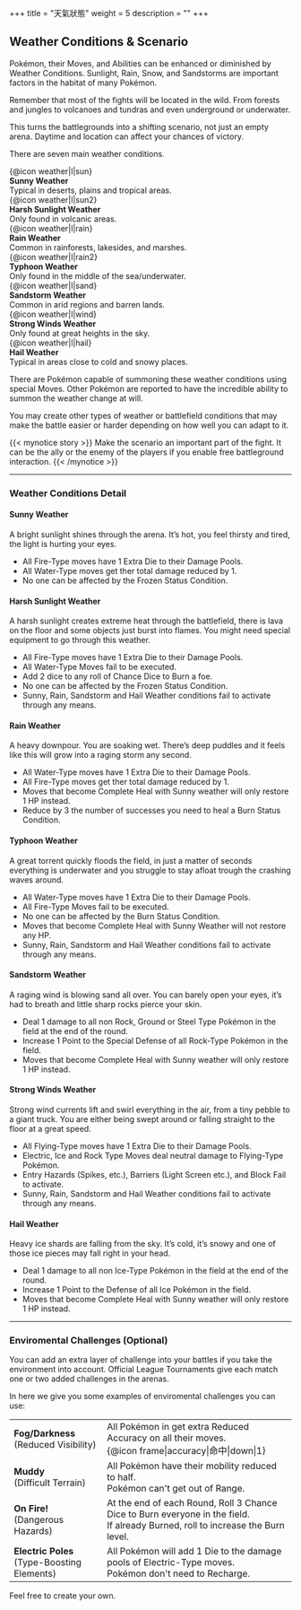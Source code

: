 +++
title = "天氣狀態"
weight = 5
description = ""
+++

## Weather Conditions & Scenario
Pokémon, their Moves, and Abilities can be enhanced or diminished by Weather Conditions. 
Sunlight, Rain, Snow, and Sandstorms are important factors in the habitat of many Pokémon.

Remember that most of the fights will be located in the wild. From forests and jungles to volcanoes and tundras and even underground or underwater. 

This turns the battlegrounds into a shifting scenario, not just an empty arena. Daytime and location can affect your chances of victory.

There are seven main weather conditions.

<div class="iconDesc-container">
  <div class="iconDesc-item">{@icon weather|l|sun}</div>
  <div class="iconDesc-item">
    <b>Sunny Weather</b><br/>
    Typical in deserts, plains and tropical areas.
  </div>
</div>
<div class="iconDesc-container">
  <div class="iconDesc-item">{@icon weather|l|sun2}</div>
  <div class="iconDesc-item">
    <b>Harsh Sunlight Weather</b><br/>
    Only found in volcanic areas.
  </div>
</div>
<div class="iconDesc-container">
  <div class="iconDesc-item">{@icon weather|l|rain}</div>
  <div class="iconDesc-item">
    <b>Rain Weather </b><br/>
    Common in rainforests, lakesides, and marshes.
  </div>
</div>
<div class="iconDesc-container">
  <div class="iconDesc-item">{@icon weather|l|rain2}</div>
  <div class="iconDesc-item">
    <b>Typhoon Weather </b><br/>
    Only found in the middle of the sea/underwater.
  </div>
</div>
<div class="iconDesc-container">
  <div class="iconDesc-item">{@icon weather|l|sand}</div>
  <div class="iconDesc-item">
    <b>Sandstorm Weather </b><br/>
    Common in arid regions and barren lands.
  </div>
</div>
<div class="iconDesc-container">
  <div class="iconDesc-item">{@icon weather|l|wind}</div>
  <div class="iconDesc-item">
    <b>Strong Winds Weather </b><br/>
    Only found at great heights in the sky.
  </div>
</div>
<div class="iconDesc-container">
  <div class="iconDesc-item">{@icon weather|l|hail}</div>
  <div class="iconDesc-item">
    <b>Hail Weather </b><br/>
    Typical in areas close to cold and snowy places.
  </div>
</div>

There are Pokémon capable of summoning these weather conditions using special Moves. Other Pokémon are reported to have the incredible ability to summon the weather change at will.

You may create other types of weather or battlefield conditions that may make the battle easier or harder depending on how well you can adapt to it.

{{< mynotice story >}}
Make the scenario an important part of the fight.
It can be the ally or the enemy of the players if you enable free battleground interaction.
{{< /mynotice >}}

---
### Weather Conditions Detail
<div class="Frame">

#### <div class='icon weather sun'>Sunny Weather</div>
A bright sunlight shines through the arena. It’s hot, you feel thirsty and tired, the light is hurting your eyes.
* All Fire-Type moves have 1 Extra Die to their  Damage Pools.
* All Water-Type moves get ther total damage reduced by 1.
* No one can be affected by the Frozen Status Condition.
</div>
<div class="Frame">

#### <div class='icon weather sun2'>Harsh Sunlight Weather</div>
A harsh sunlight creates extreme heat through the battlefield, there is lava on the floor and some objects just burst into flames.
You might need special equipment to go through this weather.
* All Fire-Type moves have 1 Extra Die to their  Damage Pools.
* All Water-Type Moves fail to be executed.
* Add 2 dice to any roll of Chance Dice to Burn a foe.
* No one can be affected by the Frozen Status Condition.
* Sunny, Rain, Sandstorm and Hail Weather conditions fail to activate through any means.
</div>
<div class="Frame">

#### <div class='icon weather rain'>Rain Weather</div>
A heavy downpour. You are soaking wet. There’s deep puddles and it feels like this will grow into a raging storm any second.
* All Water-Type moves have 1 Extra Die to their  Damage Pools.
* All Fire-Type moves get ther total damage reduced by 1.
* Moves that become Complete Heal with Sunny weather will only restore 1 HP instead.
* Reduce by 3 the number of successes you need to  heal a Burn Status Condition.
</div>
<div class="Frame">

#### <div class='icon weather rain2'>Typhoon Weather</div>
A great torrent quickly floods the field, in just a matter of seconds everything is underwater and you struggle to stay afloat trough the crashing waves around.
* All Water-Type moves have 1 Extra Die to their  Damage Pools.
* All Fire-Type Moves fail to be executed.
* No one can be affected by the Burn Status Condition.
* Moves that become Complete Heal with Sunny Weather will not restore any HP.
* Sunny, Rain, Sandstorm and Hail Weather conditions  fail to activate through any means.
</div>
<div class="Frame">

#### <div class='icon weather sand'>Sandstorm Weather</div>
A raging wind is blowing sand all over. You can barely open your eyes, it’s had to breath and little sharp rocks pierce your skin.
* Deal 1 damage to all non Rock, Ground or Steel Type Pokémon in the field at the end of the round.
* Increase 1 Point to the Special Defense of all  Rock-Type Pokémon in the field.
* Moves that become Complete Heal with Sunny weather will only restore 1 HP instead.
</div>
<div class="Frame">

#### <div class='icon weather wind'>Strong Winds Weather</div>
Strong wind currents lift and swirl everything in the air, from a tiny pebble to a giant truck. You are either being swept around or falling straight to the floor at a great speed.
* All Flying-Type moves have 1 Extra Die to their Damage Pools.
* Electric, Ice and Rock Type Moves deal neutral damage to Flying-Type Pokémon.
* Entry Hazards (Spikes, etc.), Barriers (Light Screen etc.), and Block Fail to activate.
* Sunny, Rain, Sandstorm and Hail Weather conditions fail to activate through any means.
</div>
<div class="Frame">

#### <div class='icon weather hail'>Hail Weather</div>
Heavy ice shards are falling from the sky. It’s cold, it’s snowy and one of those ice pieces may fall right in your head.
* Deal 1 damage to all non Ice-Type Pokémon in the field at the end of the round.
* Increase 1 Point to the Defense of all Ice Pokémon in the field.
* Moves that become Complete Heal with Sunny weather will only restore 1 HP instead.
</div>

---
### Enviromental Challenges (Optional)
You can add an extra layer of challenge into your battles if you take the environment into account.
Official League Tournaments give each match one or two added challenges in the arenas.

In here we give you some examples of enviromental challenges you can use:

<table>
<tr>
  <td><b>Fog/Darkness</b><br/>(Reduced Visibility) </td>
  <td align="left">All Pokémon in get extra Reduced Accuracy on all their moves.<br/>
      {@icon frame|accuracy|命中|down|1}</td></tr>
<tr>
  <td><b>Muddy</b><br/>(Difficult Terrain) </td>
  <td align="left">All Pokémon have their mobility reduced to half. <br/>
      Pokémon can't get out of Range. </td></tr>
<tr>
  <td><b>On Fire!</b><br/>(Dangerous Hazards) </td>
  <td align="left">At the end of each Round, Roll 3 Chance Dice to Burn everyone in the field. <br/>
      If already Burned, roll to increase the Burn level. </td></tr>
<tr>
  <td><b>Electric Poles</b><br/>(Type-Boosting Elements) </td>
  <td align="left">All Pokémon will add 1 Die to the damage pools of Electric-Type moves.<br/>
      Pokémon don't need to Recharge. </td></tr>
</table>

Feel free to create your own.